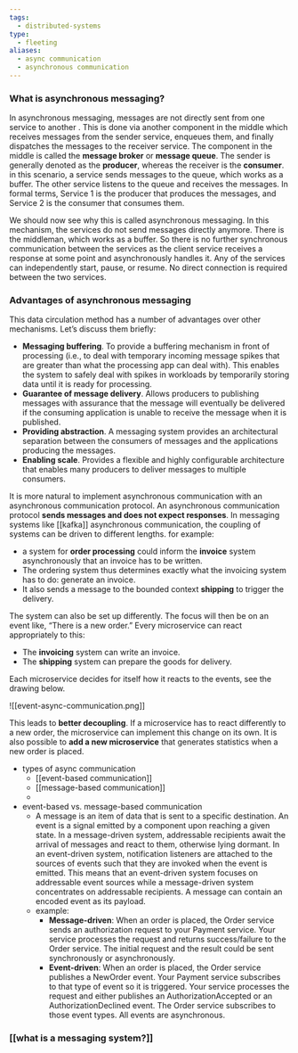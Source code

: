 ```yaml
---
tags:
  - distributed-systems
type:
  - fleeting
aliases:
  - async communication
  - asynchronous communication
---
```


### What is asynchronous messaging?

In asynchronous messaging, messages are not directly sent from one service to another . This is done via another component in the middle which receives messages from the sender service, enqueues them, and finally dispatches the messages to the receiver service. The component in the middle is called the **message broker** or **message queue**. The sender is generally denoted as the **producer**, whereas the receiver is the **consumer**.
in this scenario, a service sends messages to the queue, which works as a buffer. The other service listens to the queue and receives the messages. In formal terms, Service 1 is the producer that produces the messages, and Service 2 is the consumer that consumes them.


We should now see why this is called asynchronous messaging. In this mechanism, the services do not send messages directly anymore. There is the middleman, which works as a buffer. So there is no further synchronous communication between the services as the client service receives a response at some point and asynchronously handles it. Any of the services can independently start, pause, or resume. No direct connection is required between the two services.

### Advantages of asynchronous messaging

This data circulation method has a number of advantages over other mechanisms. Let’s discuss them briefly:
- **Messaging buffering**. To provide a buffering mechanism in front of processing (i.e., to deal with temporary incoming message spikes that are greater than what the processing app can deal with). This enables the system to safely deal with spikes in workloads by temporarily storing data until it is ready for processing.
- **Guarantee of message delivery**. Allows producers to publishing messages with assurance that the message will eventually be delivered if the consuming application is unable to receive the message when it is published.
- **Providing abstraction**. A messaging system provides an architectural separation between the consumers of messages and the applications producing the messages.
- **Enabling scale**. Provides a flexible and highly configurable architecture that enables many producers to deliver messages to multiple consumers.


It is more natural to implement asynchronous communication with an asynchronous communication protocol. An asynchronous communication protocol **sends messages and does not expect responses**. In messaging systems like [[kafka]] asynchronous communication, the coupling of systems can be driven to different lengths.
for example:
- a system for **order processing** could inform the **invoice** system asynchronously that an invoice has to be written.
- The ordering system thus determines exactly what the invoicing system has to do: generate an invoice.
- It also sends a message to the bounded context **shipping** to trigger the delivery.

The system can also be set up differently. The focus will then be on an event like, “There is a new order.” Every microservice can react appropriately to this:

- The **invoicing** system can write an invoice.
- The **shipping** system can prepare the goods for delivery.

Each microservice decides for itself how it reacts to the events, see the drawing below.

![[event-async-communication.png]]


This leads to **better decoupling**. If a microservice has to react differently to a new order, the microservice can implement this change on its own.
It is also possible to **add a new microservice** that generates statistics when a new order is placed.


- types of async communication 
	- [[event-based communication]]
	- [[message-based communication]]
	- 
- event-based vs. message-based communication
	-  A message is an item of data that is sent to a specific destination. An event is a signal emitted by a component upon reaching a given state. In a message-driven system, addressable recipients await the arrival of messages and react to them, otherwise lying dormant. In an event-driven system, notification listeners are attached to the sources of events such that they are invoked when the event is emitted. This means that an event-driven system focuses on addressable event sources while a message-driven system concentrates on addressable recipients. A message can contain an encoded event as its payload.
	- example:
		-  **Message-driven**: When an order is placed, the Order service sends an authorization request to your Payment service. Your service processes the request and returns success/failure to the Order service. The initial request and the result could be sent synchronously or asynchronously.
		- **Event-driven**: When an order is placed, the Order service publishes a NewOrder event. Your Payment service subscribes to that type of event so it is triggered. Your service processes the request and either publishes an AuthorizationAccepted or an AuthorizationDeclined event. The Order service subscribes to those event types. All events are asynchronous.


### [[what is a messaging system?]]
